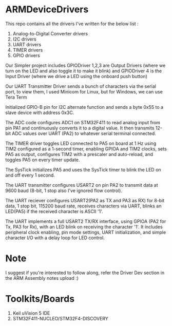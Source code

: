# ARMDeviceDrivers


This repo contains all the drivers I've written for the below list :

1) Analog-to-Digital Converter drivers
2) I2C drivers 
3) UART drivers 
4) TIMER drivers
6) GPIO drivers


Our Simpler project includes GPIODriver 1,2,3 are Output Drivers (where we turn on the LED and also toggle it to make it blink) and GPIODriver 4 is the Input Driver (where we drive a LED using the onboard push button)

Our UART Transmitter Driver sends a bunch of characters via the serial port, to view them, I used Minicom for Linux, but for Windows, we can use Tera Term

Initialized GPIO-B pin for I2C alternate function and sends a byte 0x55 to a slave device with address 0x3C.

The ADC code configures ADC1 on STM32F411 to read analog input from pin PA1 and continuously converts it to a digital value. It then transmits 12-bit ADC values over UART (PA2) to whatever serial terminal connected.

The TIMER driver toggles LED connected to PA5 on board at 1 Hz using TIM2 configured as a 1-second timer, enabling GPIOA and TIM2 clocks, sets PA5 as output, configures TIM2 with a prescaler and auto-reload, and toggles PA5 on every timer update.

The SysTick initializes PA5 and uses the SysTick timer to blink the LED on and off every 1 second.

The UART transmitter configures USART2 on pin PA2 to transmit data at 9600 baud (8-bit, 1 stop also I've ignored flow control).

The UART reciever configures USART2(PA2 as TX and PA3 as RX) for 8-bit data, 1 stop bit, 115200 baud rate, receives characters via UART,  blinks an LED(PA5) if the received character is ASCII '1'.

The UART implements a full USART2 TX/RX interface, using GPIOA (PA2 for Tx, PA3 for Rx), with an LED blink on receiving the character '1'. It includes peripheral clock enabling, pin mode settings, UART initialization, and simple character I/O with a delay loop for LED control.

# Note

I suggest if you're interested to follow along, refer the Driver Dev section in the ARM Assembly notes upload :)


# Toolkits/Boards 

1) Keil uVision 5 IDE
2) STM32F411-NUCLEO/STM32F4-DISCOVERY

